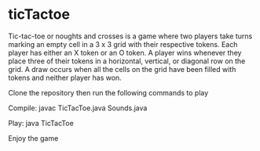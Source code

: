 # ticTactoe

Tic-tac-toe or noughts and crosses is a game where two players take turns marking an empty cell in a 3 x 3 grid with their respective tokens. Each player has either an X token or an O token. A player wins whenever they place three of their tokens in a horizontal, vertical, or diagonal row on the grid. A draw occurs when all the cells on the grid have been filled with tokens and neither player has won.

Clone the repository then run the following commands to play

Compile: javac TicTacToe.java Sounds.java

Play: java TicTacToe
       
Enjoy the game
